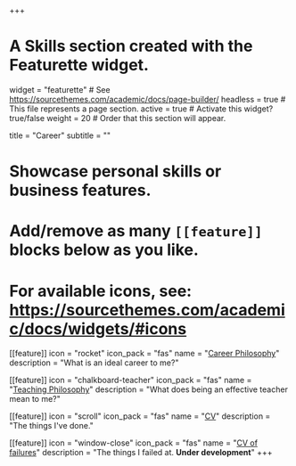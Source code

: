 +++
# A Skills section created with the Featurette widget.
widget = "featurette"  # See https://sourcethemes.com/academic/docs/page-builder/
headless = true  # This file represents a page section.
active = true  # Activate this widget? true/false
weight = 20  # Order that this section will appear.

title = "Career"
subtitle = ""

# Showcase personal skills or business features.
# 
# Add/remove as many `[[feature]]` blocks below as you like.
# 
# For available icons, see: https://sourcethemes.com/academic/docs/widgets/#icons

[[feature]]
  icon = "rocket"
  icon_pack = "fas"
  name = "[Career Philosophy](/career)"
  description = "What is an ideal career to me?"
  
[[feature]]
  icon = "chalkboard-teacher"
  icon_pack = "fas"
  name = "[Teaching Philosophy](/teaching)"
  description = "What does being an effective teacher mean to me?"  
  
[[feature]]
  icon = "scroll"
  icon_pack = "fas"
  name = "[CV](/cv)"
  description = "The things I've done."

[[feature]]
  icon = "window-close"
  icon_pack = "fas"
  name = "[CV of failures]()"
  description = "The things I failed at. __Under development__"
+++